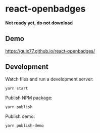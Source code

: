 # react-openbadges

**Not ready yet, do not download**

## Demo

https://guix77.github.io/react-openbadges/

## Development

Watch files and run a development server:

    yarn start

Publish NPM package:

    yarn publish

Publish demo:

    yarn publish-demo
